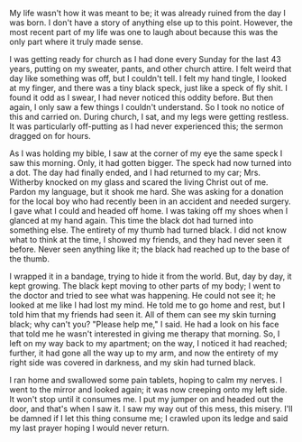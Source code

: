 My life wasn't how it was meant to be; it was already ruined from the day I was born. I don't have a story of anything else up to this point. However, the most recent part of my life was one to laugh about because this was the only part where it truly made sense.   
  
I was getting ready for church as I had done every Sunday for the last 43 years, putting on my sweater, pants, and other church attire. I felt weird that day like something was off, but I couldn't tell. I felt my hand tingle, I looked at my finger, and there was a tiny black speck, just like a speck of fly shit. I found it odd as I swear, I had never noticed this oddity before. But then again, I only saw a few things I couldn't understand. So I took no notice of this and carried on. During church, I sat, and my legs were getting restless. It was particularly off-putting as I had never experienced this; the sermon dragged on for hours.   
  
As I was holding my bible, I saw at the corner of my eye the same speck I saw this morning. Only, it had gotten bigger. The speck had now turned into a dot. The day had finally ended, and I had returned to my car; Mrs. Witherby knocked on my glass and scared the living Christ out of me. Pardon my language, but it shook me hard. She was asking for a donation for the local boy who had recently been in an accident and needed surgery. I gave what I could and headed off home. I was taking off my shoes when I glanced at my hand again. This time the black dot had turned into something else. The entirety of my thumb had turned black. I did not know what to think at the time, I showed my friends, and they had never seen it before. Never seen anything like it; the black had reached up to the base of the thumb.  
  
I wrapped it in a bandage, trying to hide it from the world. But, day by day, it kept growing. The black kept moving to other parts of my body; I went to the doctor and tried to see what was happening. He could not see it; he looked at me like I had lost my mind. He told me to go home and rest, but I told him that my friends had seen it. All of them can see my skin turning black; why can't you? "Please help me," I said. He had a look on his face that told me he wasn't interested in giving me therapy that morning. So, I left on my way back to my apartment; on the way, I noticed it had reached; further, it had gone all the way up to my arm, and now the entirety of my right side was covered in darkness, and my skin had turned black.  
  
I ran home and swallowed some pain tablets, hoping to calm my nerves. I went to the mirror and looked again; it was now creeping onto my left side. It won't stop until it consumes me. I put my jumper on and headed out the door, and that's when I saw it. I saw my way out of this mess, this misery. I'll be damned if I let this thing consume me; I crawled upon its ledge and said my last prayer hoping I would never return.  
